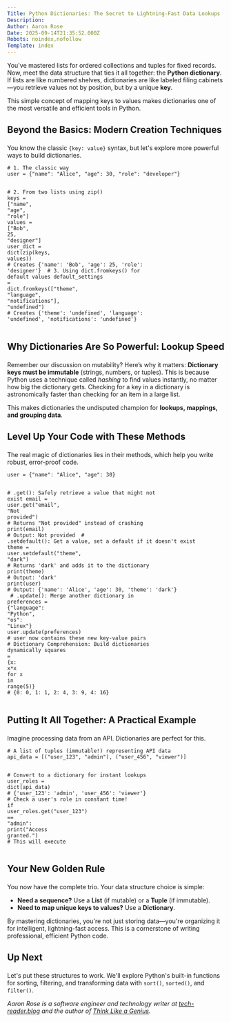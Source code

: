 ```yaml
---
Title: Python Dictionaries: The Secret to Lightning-Fast Data Lookups
Description: 
Author: Aaron Rose
Date: 2025-09-14T21:35:52.000Z
Robots: noindex,nofollow
Template: index
---
```

<p>You've mastered lists for ordered collections and tuples for fixed records. Now, meet the data structure that ties it all together: the <strong>Python dictionary</strong>. If lists are like numbered shelves, dictionaries are like labeled filing cabinets—you retrieve values not by position, but by a unique <strong>key</strong>.</p>

<p>This simple concept of mapping keys to values makes dictionaries one of the most versatile and efficient tools in Python.</p>




<h2>
  
  
  <strong>Beyond the Basics: Modern Creation Techniques</strong>
</h2>

<p>You know the classic <code>{key: value}</code> syntax, but let's explore more powerful ways to build dictionaries.<br>
</p>

<div class="highlight js-code-highlight">
<pre class="highlight python"><code><span class="c1"># 1. The classic way
</span><span class="n">user</span> <span class="o">=</span> <span class="p">{</span><span class="sh">"</span><span class="s">name</span><span class="sh">"</span><span class="p">:</span> <span class="sh">"</span><span class="s">Alice</span><span class="sh">"</span><span class="p">,</span> <span class="sh">"</span><span class="s">age</span><span class="sh">"</span><span class="p">:</span> <span class="mi">30</span><span class="p">,</span> <span class="sh">"</span><span class="s">role</span><span class="sh">"</span><span class="p">:</span> <span class="sh">"</span><span class="s">developer</span><span class="sh">"</span><span class="p">}</span>

<span class="c1"># 2. From two lists using zip()
</span><span class="n">keys</span> <span class="o">=</span> <span class="p">[</span><span class="sh">"</span><span class="s">name</span><span class="sh">"</span><span class="p">,</span> <span class="sh">"</span><span class="s">age</span><span class="sh">"</span><span class="p">,</span> <span class="sh">"</span><span class="s">role</span><span class="sh">"</span><span class="p">]</span>
<span class="n">values</span> <span class="o">=</span> <span class="p">[</span><span class="sh">"</span><span class="s">Bob</span><span class="sh">"</span><span class="p">,</span> <span class="mi">25</span><span class="p">,</span> <span class="sh">"</span><span class="s">designer</span><span class="sh">"</span><span class="p">]</span>
<span class="n">user_dict</span> <span class="o">=</span> <span class="nf">dict</span><span class="p">(</span><span class="nf">zip</span><span class="p">(</span><span class="n">keys</span><span class="p">,</span> <span class="n">values</span><span class="p">))</span> <span class="c1"># Creates {'name': 'Bob', 'age': 25, 'role': 'designer'}
</span>
<span class="c1"># 3. Using dict.fromkeys() for default values
</span><span class="n">default_settings</span> <span class="o">=</span> <span class="nb">dict</span><span class="p">.</span><span class="nf">fromkeys</span><span class="p">([</span><span class="sh">"</span><span class="s">theme</span><span class="sh">"</span><span class="p">,</span> <span class="sh">"</span><span class="s">language</span><span class="sh">"</span><span class="p">,</span> <span class="sh">"</span><span class="s">notifications</span><span class="sh">"</span><span class="p">],</span> <span class="sh">"</span><span class="s">undefined</span><span class="sh">"</span><span class="p">)</span>
<span class="c1"># Creates {'theme': 'undefined', 'language': 'undefined', 'notifications': 'undefined'}
</span></code></pre>

</div>






<h2>
  
  
  <strong>Why Dictionaries Are So Powerful: Lookup Speed</strong>
</h2>

<p>Remember our discussion on mutability? Here’s why it matters: <strong>Dictionary keys must be immutable</strong> (strings, numbers, or tuples). This is because Python uses a technique called <em>hashing</em> to find values instantly, no matter how big the dictionary gets. Checking for a key in a dictionary is astronomically faster than checking for an item in a large list.</p>

<p>This makes dictionaries the undisputed champion for <strong>lookups, mappings, and grouping data</strong>.</p>




<h2>
  
  
  <strong>Level Up Your Code with These Methods</strong>
</h2>

<p>The real magic of dictionaries lies in their methods, which help you write robust, error-proof code.<br>
</p>

<div class="highlight js-code-highlight">
<pre class="highlight python"><code><span class="n">user</span> <span class="o">=</span> <span class="p">{</span><span class="sh">"</span><span class="s">name</span><span class="sh">"</span><span class="p">:</span> <span class="sh">"</span><span class="s">Alice</span><span class="sh">"</span><span class="p">,</span> <span class="sh">"</span><span class="s">age</span><span class="sh">"</span><span class="p">:</span> <span class="mi">30</span><span class="p">}</span>

<span class="c1"># .get(): Safely retrieve a value that might not exist
</span><span class="n">email</span> <span class="o">=</span> <span class="n">user</span><span class="p">.</span><span class="nf">get</span><span class="p">(</span><span class="sh">"</span><span class="s">email</span><span class="sh">"</span><span class="p">,</span> <span class="sh">"</span><span class="s">Not provided</span><span class="sh">"</span><span class="p">)</span>  <span class="c1"># Returns "Not provided" instead of crashing
</span><span class="nf">print</span><span class="p">(</span><span class="n">email</span><span class="p">)</span> <span class="c1"># Output: Not provided
</span>
<span class="c1"># .setdefault(): Get a value, set a default if it doesn't exist
</span><span class="n">theme</span> <span class="o">=</span> <span class="n">user</span><span class="p">.</span><span class="nf">setdefault</span><span class="p">(</span><span class="sh">"</span><span class="s">theme</span><span class="sh">"</span><span class="p">,</span> <span class="sh">"</span><span class="s">dark</span><span class="sh">"</span><span class="p">)</span> <span class="c1"># Returns 'dark' and adds it to the dictionary
</span><span class="nf">print</span><span class="p">(</span><span class="n">theme</span><span class="p">)</span> <span class="c1"># Output: 'dark'
</span><span class="nf">print</span><span class="p">(</span><span class="n">user</span><span class="p">)</span>  <span class="c1"># Output: {'name': 'Alice', 'age': 30, 'theme': 'dark'}
</span>
<span class="c1"># .update(): Merge another dictionary in
</span><span class="n">preferences</span> <span class="o">=</span> <span class="p">{</span><span class="sh">"</span><span class="s">language</span><span class="sh">"</span><span class="p">:</span> <span class="sh">"</span><span class="s">Python</span><span class="sh">"</span><span class="p">,</span> <span class="sh">"</span><span class="s">os</span><span class="sh">"</span><span class="p">:</span> <span class="sh">"</span><span class="s">Linux</span><span class="sh">"</span><span class="p">}</span>
<span class="n">user</span><span class="p">.</span><span class="nf">update</span><span class="p">(</span><span class="n">preferences</span><span class="p">)</span> <span class="c1"># user now contains these new key-value pairs
</span>
<span class="c1"># Dictionary Comprehension: Build dictionaries dynamically
</span><span class="n">squares</span> <span class="o">=</span> <span class="p">{</span><span class="n">x</span><span class="p">:</span> <span class="n">x</span><span class="o">*</span><span class="n">x</span> <span class="k">for</span> <span class="n">x</span> <span class="ow">in</span> <span class="nf">range</span><span class="p">(</span><span class="mi">5</span><span class="p">)}</span>
<span class="c1"># {0: 0, 1: 1, 2: 4, 3: 9, 4: 16}
</span></code></pre>

</div>






<h2>
  
  
  <strong>Putting It All Together: A Practical Example</strong>
</h2>

<p>Imagine processing data from an API. Dictionaries are perfect for this.<br>
</p>

<div class="highlight js-code-highlight">
<pre class="highlight python"><code><span class="c1"># A list of tuples (immutable!) representing API data
</span><span class="n">api_data</span> <span class="o">=</span> <span class="p">[(</span><span class="sh">"</span><span class="s">user_123</span><span class="sh">"</span><span class="p">,</span> <span class="sh">"</span><span class="s">admin</span><span class="sh">"</span><span class="p">),</span> <span class="p">(</span><span class="sh">"</span><span class="s">user_456</span><span class="sh">"</span><span class="p">,</span> <span class="sh">"</span><span class="s">viewer</span><span class="sh">"</span><span class="p">)]</span>

<span class="c1"># Convert to a dictionary for instant lookups
</span><span class="n">user_roles</span> <span class="o">=</span> <span class="nf">dict</span><span class="p">(</span><span class="n">api_data</span><span class="p">)</span>
<span class="c1"># {'user_123': 'admin', 'user_456': 'viewer'}
</span>
<span class="c1"># Check a user's role in constant time!
</span><span class="k">if</span> <span class="n">user_roles</span><span class="p">.</span><span class="nf">get</span><span class="p">(</span><span class="sh">"</span><span class="s">user_123</span><span class="sh">"</span><span class="p">)</span> <span class="o">==</span> <span class="sh">"</span><span class="s">admin</span><span class="sh">"</span><span class="p">:</span>
    <span class="nf">print</span><span class="p">(</span><span class="sh">"</span><span class="s">Access granted.</span><span class="sh">"</span><span class="p">)</span> <span class="c1"># This will execute
</span></code></pre>

</div>






<h2>
  
  
  <strong>Your New Golden Rule</strong>
</h2>

<p>You now have the complete trio. Your data structure choice is simple:</p>

<ul>
<li>  <strong>Need a sequence?</strong> Use a <strong>List</strong> (if mutable) or a <strong>Tuple</strong> (if immutable).</li>
<li>  <strong>Need to map unique keys to values?</strong> Use a <strong>Dictionary</strong>.</li>
</ul>

<p>By mastering dictionaries, you're not just storing data—you're organizing it for intelligent, lightning-fast access. This is a cornerstone of writing professional, efficient Python code.</p>




<h2>
  
  
  <strong>Up Next</strong>
</h2>

<p>Let's put these structures to work. We'll explore Python's built-in functions for sorting, filtering, and transforming data with <code>sort()</code>, <code>sorted()</code>, and <code>filter()</code>.</p>




<p><em>Aaron Rose is a software engineer and technology writer at <a href="https://www.tech-reader.blog" rel="noopener noreferrer">tech-reader.blog</a> and the author of <a href="https://amazon.com/author/aaron.rose" rel="noopener noreferrer">Think Like a Genius</a>.</em></p>

